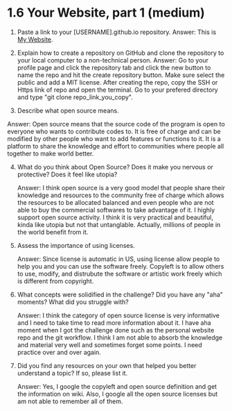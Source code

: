 # 1.6 Your Website, part 1 (medium)

1. Paste a link to your [USERNAME].github.io repository.
   Answer: This is [My Website](nunulong.github.io).

2. Explain how to create a repository on GitHub and clone the repository to your local computer to a non-technical person.
   Answer: Go to your profile page and click the repository tab and click the new button to name the repo and hit the create repository button. Make sure select the public and add a MIT license. After creating the repo, copy the SSH or Https link of repo and open the terminal. Go to your prefered directory and type "git clone repo_link_you_copy".

3. Describe what open source means.    

Answer: Open source means that the source code of the program is open to everyone who wants to contribute codes to. It is free of charge and can be modified by other people who want to add features or functions to it. It is a platform to share the knowledge and effort to communities where people all together to make world better.

4. What do you think about Open Source? Does it make you nervous or protective? Does it feel like utopia?

   Answer: I think open source is a very good model that people share their knowledge and resources to the community free of charge which allows the resources to be allocated balanced and even people who are not able to buy the commercial softwares to take advantage of it. I highly support open source activity. I think it is very practical and beautiful, kinda like utopia but not that untanglable. Actually, millions of people in the world benefit from it.

5. Assess the importance of using licenses.

   Answer: Since license is automatic in US, using license allow people to help you and you can use the software freely. Copyleft is to allow others to use, modify, and distrubute the software or artistic work freely which is different from copyright. 

6. What concepts were solidified in the challenge? Did you have any "aha" moments? What did you struggle with?

   Answer: I think the category of open source license is very informative and I need to take time to read more information about it. 
   I have aha moment when I got the challenge done such as the personal website repo and the git workflow. 
   I think I am not able to absorb the knowledge and material very well and sometimes forget some points. I need practice over and over again. 

7. Did you find any resources on your own that helped you better understand a topic? If so, please list it.

   Answer: Yes, I google the copyleft and open source definition and get the information on wiki. Also, I google all the open source licenses but am not able to remember all of them. 